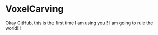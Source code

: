 VoxelCarving
============
Okay GitHub, this is the first time I am using you!! I am going to rule the world!!!
